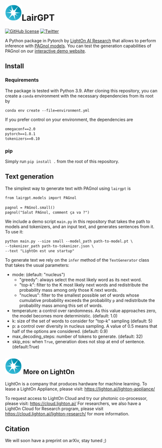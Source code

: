 # <img src="_static/lighton_small.png"/>LairGPT

[![GitHub license](https://img.shields.io/badge/license-MIT-blue.svg)](LICENSE)  [![Twitter](https://img.shields.io/twitter/follow/LightOnIO?style=social)](https://twitter.com/LightOnIO)

A Python package in Pytorch by [LightOn AI Research](https://lair.lighton.ai/) that allows to perform inference
with [PAGnol models](https://lair.lighton.ai/pagnol/).
You can test the generation capabilities of PAGnol on our [interactive demo website](https://pagnol.lighton.ai/).

## Install

### Requirements

The package is tested with Python 3.9. After cloning this repository, you can create a `conda` environment
with the necessary dependencies from its root by

```
conda env create --file=environment.yml
```

If you prefer control on your environment, the dependencies are

```
omegaconf==2.0
pytorch==1.8.1
tokenizers==0.10
```

### pip

Simply run `pip install .` from the root of this repository.

## Text generation

The simplest way to generate text with PAGnol using `lairgpt` is

```
from lairgpt.models import PAGnol

pagnol = PAGnol.small()
pagnol("Salut PAGnol, comment ça va ?")
```

We include a demo script `main.py` in this repository that takes the path to models and tokenizers, and an input text, and generates sentences from it.
To use it:

```
python main.py --size small --model_path path-to-model.pt \
--tokenizer_path path-to-tokenizer.json \
--text "LightOn est une startup"
```

To generate text we rely on the `infer` method of the `TextGenerator` class that takes the usual parameters:
- mode: (default: "nucleus")
  - "greedy": always select the most likely word as its next word.
  - "top-k":  filter to the K most likely next words and redistribute the probability mass among only those K next words.
  - "nucleus": filter to the smallest possible set of words whose cumulative probability exceeds the probability `p` and redistribute the probability mass among this set of words.
- temperature: a control over randomness. As this value approaches zero, the model becomes more deterministic. (default: 1.0)
- k: size of the set of words to consider for "top-k" sampling (default: 5)
- p: a control over diversity in nucleus sampling. A value of 0.5 means that half of the options are considered. (default: 0.9)
- max_decoding_steps: number of tokens to generate. (default: 32)
- skip_eos: when `True`, generation does not stop at end of sentence. (default:True)


## <img src="_static/lighton_small.png"/> More on LightOn

LightOn is a company that produces hardware for machine learning.
To lease a LightOn Appliance, please visit: https://lighton.ai/lighton-appliance/

To request access to LightOn Cloud and try our photonic co-processor, please visit: https://cloud.lighton.ai/
For researchers, we also have a LightOn Cloud for Research program, please visit https://cloud.lighton.ai/lighton-research/ for more information.

## Citation

We will soon have a preprint on arXiv, stay tuned ;)
